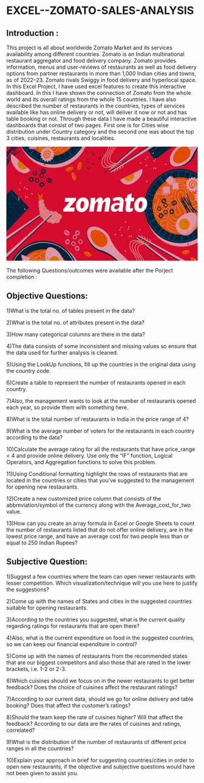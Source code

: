# EXCEL--ZOMATO-SALES-ANALYSIS

## Introduction :

This project is all about worldwide Zomato Market and its services availability among different countries. Zomato is an Indian multinational restaurant aggregator and food delivery company. Zomato provides information, menus and user-reviews of restaurants as well as food delivery options from partner restaurants in more than 1,000 Indian cities and towns, as of 2022–23. Zomato rivals Swiggy in food delivery and hyperlocal space. In this Excel Project, I have used excel features to create this interactive dashboard. In this I have shown the connection of Zomato from the whole world and its overall ratings from the whole 15 countries. I have also described the number of restaurants in the countries, types of services available like has online delivery or not, will deliver it now or not and has table booking or not. Through these data I have made a beautiful interactive dashboards that consist of two pages. First one is for Cities wise distribution under Country category and the second one was about the top 3 cities, cuisines, restaurants and localities.

<p align="center">
<a><img src="https://github.com/Ritika821/Zomato-Excel-Data-Analysis/blob/main/Graphs/Zomato.webp" width="700" height="300">
</a>

The following Questions/outcomes were available after the Porject completion :

<h2><B>Objective Questions:</B></h2>

1)What is the total no. of tables present in the data?

2)What is the total no. of attributes present in the data?

3)How many categorical columns are there in the data? 

4)The data consists of some inconsistent and missing values so ensure that the data used for further analysis is cleaned.

5)Using the LookUp functions, fill up the countries in the original data using the country code.

6)Create a table to represent the number of restaurants opened in each country.

7)Also, the management wants to look at the number of restaurants opened each year, so provide them with something here.

8)What is the total number of restaurants in India in the price range of 4? 

9)What is the average number of voters for the restaurants in each country according to the data?

10)Calculate the average rating for all the restaurants that have price_range < 4 and provide online delivery. Use only the “IF” function, Logical Operators, and Aggregation functions to solve this problem.

11)Using Conditional formatting highlight the rows of restaurants that are located in the countries or cities that you’ve suggested to the management for opening new restaurants. 

12)Create a new customized price column that consists of the abbreviation/symbol of the currency along with the Average_cost_for_two value. 

13)How can you create an array formula in Excel or Google Sheets to count the number of restaurants listed that do not offer online delivery, are in the lowest price range, and have an average cost for two people less than or equal to 250 Indian Rupees?



<h2><b>Subjective Question:</b></h2>

1)Suggest a few countries where the team can open newer restaurants with lesser competition. Which visualization/technique will you use here to justify the suggestions?

2)Come up with the names of States and cities in the suggested countries suitable for opening restaurants.

3)According to the countries you suggested, what is the current quality regarding ratings for restaurants that are open there?

4)Also, what is the current expenditure on food in the suggested countries, so we can keep our financial expenditure in control?

5)Come up with the names of restaurants from the recommended states that are our biggest competitors and also those that are rated in the lower brackets, i.e. 1-2 or 2-3.

6)Which cuisines should we focus on in the newer restaurants to get better feedback? Does the choice of cuisines affect the restaurant ratings?

7)According to our current data, should we go for online delivery and table booking? Does that affect the customer’s ratings?

8)Should the team keep the rate of cuisines higher? Will that affect the feedback? According to our data are the rates of cuisines and ratings, correlated?

9)What is the distribution of the number of restaurants of different price ranges in all the countries?

10)Explain your approach in brief for suggesting countries/cities in order to open new restaurants, if the objective and subjective questions would have not been given to assist you. 
